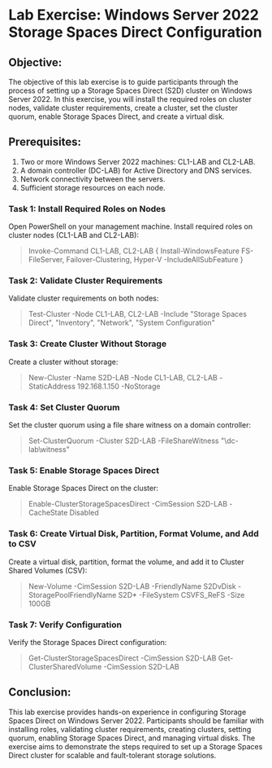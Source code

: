 # Lab Exercise: Windows Server 2022 Storage Spaces Direct Configuration
## Objective:
The objective of this lab exercise is to guide participants through the process of setting up a Storage Spaces Direct (S2D) cluster on Windows Server 2022. In this exercise, you will install the required roles on cluster nodes, validate cluster requirements, create a cluster, set the cluster quorum, enable Storage Spaces Direct, and create a virtual disk.

## Prerequisites:

1. Two or more Windows Server 2022 machines: CL1-LAB and CL2-LAB.
2. A domain controller (DC-LAB) for Active Directory and DNS services.
3. Network connectivity between the servers.
4. Sufficient storage resources on each node.

### Task 1: Install Required Roles on Nodes

Open PowerShell on your management machine.
Install required roles on cluster nodes (CL1-LAB and CL2-LAB):

> Invoke-Command CL1-LAB, CL2-LAB { Install-WindowsFeature FS-FileServer, Failover-Clustering, Hyper-V -IncludeAllSubFeature }

### Task 2: Validate Cluster Requirements

Validate cluster requirements on both nodes:

> Test-Cluster -Node CL1-LAB, CL2-LAB -Include "Storage Spaces Direct", "Inventory", "Network", "System Configuration"

### Task 3: Create Cluster Without Storage

Create a cluster without storage:

> New-Cluster -Name S2D-LAB -Node CL1-LAB, CL2-LAB -StaticAddress 192.168.1.150 -NoStorage

### Task 4: Set Cluster Quorum

Set the cluster quorum using a file share witness on a domain controller:

> Set-ClusterQuorum -Cluster S2D-LAB -FileShareWitness "\\dc-lab\witness"

### Task 5: Enable Storage Spaces Direct

Enable Storage Spaces Direct on the cluster:

> Enable-ClusterStorageSpacesDirect -CimSession S2D-LAB -CacheState Disabled

### Task 6: Create Virtual Disk, Partition, Format Volume, and Add to CSV

Create a virtual disk, partition, format the volume, and add it to Cluster Shared Volumes (CSV):

> New-Volume -CimSession S2D-LAB -FriendlyName S2DvDisk -StoragePoolFriendlyName S2D* -FileSystem CSVFS_ReFS -Size 100GB

### Task 7: Verify Configuration

Verify the Storage Spaces Direct configuration:

> Get-ClusterStorageSpacesDirect -CimSession S2D-LAB
> Get-ClusterSharedVolume -CimSession S2D-LAB



## Conclusion:

This lab exercise provides hands-on experience in configuring Storage Spaces Direct on Windows Server 2022. Participants should be familiar with installing roles, validating cluster requirements, creating clusters, setting quorum, enabling Storage Spaces Direct, and managing virtual disks. The exercise aims to demonstrate the steps required to set up a Storage Spaces Direct cluster for scalable and fault-tolerant storage solutions.







